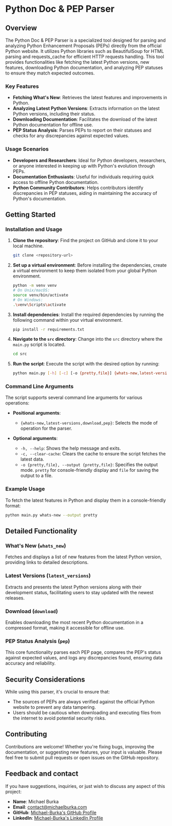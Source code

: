 # Python Doc & PEP Parser

## Overview

The Python Doc & PEP Parser is a specialized tool designed for parsing and analyzing Python Enhancement Proposals (PEPs) directly from the official Python website. It utilizes Python libraries such as BeautifulSoup for HTML parsing and requests_cache for efficient HTTP requests handling. This tool provides functionalities like fetching the latest Python versions, new features, downloading Python documentation, and analyzing PEP statuses to ensure they match expected outcomes.

### Key Features

- **Fetching What's New**: Retrieves the latest features and improvements in Python.
- **Analyzing Latest Python Versions**: Extracts information on the latest Python versions, including their status.
- **Downloading Documentation**: Facilitates the download of the latest Python documentation for offline use.
- **PEP Status Analysis**: Parses PEPs to report on their statuses and checks for any discrepancies against expected values.

### Usage Scenarios

- **Developers and Researchers**: Ideal for Python developers, researchers, or anyone interested in keeping up with Python's evolution through PEPs.
- **Documentation Enthusiasts**: Useful for individuals requiring quick access to offline Python documentation.
- **Python Community Contributors**: Helps contributors identify discrepancies in PEP statuses, aiding in maintaining the accuracy of Python's documentation.

## Getting Started

### Installation and Usage

1. **Clone the repository**: Find the project on GitHub and clone it to your local machine.
    ```bash
    git clone <repository-url>
    ```
2. **Set up a virtual environment**: Before installing the dependencies, create a virtual environment to keep them isolated from your global Python environment.
    ```bash
    python -m venv venv
    # On Unix/macOS:
    source venv/bin/activate
    # On Windows:
    .\venv\Scripts\activate
    ```
3. **Install dependencies**: Install the required dependencies by running the following command within your virtual environment.
    ```bash
    pip install -r requirements.txt
    ```
4. **Navigate to the `src` directory**: Change into the `src` directory where the `main.py` script is located.
    ```bash
    cd src
    ```
5. **Run the script**: Execute the script with the desired option by running:
    ```bash
    python main.py [-h] [-c] [-o {pretty,file}] {whats-new,latest-versions,download,pep}
    ```

### Command Line Arguments

The script supports several command line arguments for various operations:

- **Positional arguments**:
    - `{whats-new,latest-versions,download,pep}`: Selects the mode of operation for the parser.

- **Optional arguments**:
    - `-h, --help`: Shows the help message and exits.
    - `-c, --clear-cache`: Clears the cache to ensure the script fetches the latest data.
    - `-o {pretty,file}, --output {pretty,file}`: Specifies the output mode. `pretty` for console-friendly display and `file` for saving the output to a file.

### Example Usage

To fetch the latest features in Python and display them in a console-friendly format:
```bash
python main.py whats-new --output pretty

```

## Detailed Functionality

### What's New (`whats_new`)

Fetches and displays a list of new features from the latest Python version, providing links to detailed descriptions.

### Latest Versions (`latest_versions`)

Extracts and presents the latest Python versions along with their development status, facilitating users to stay updated with the newest releases.

### Download (`download`)

Enables downloading the most recent Python documentation in a compressed format, making it accessible for offline use.

### PEP Status Analysis (`pep`)

This core functionality parses each PEP page, compares the PEP's status against expected values, and logs any discrepancies found, ensuring data accuracy and reliability.

## Security Considerations

While using this parser, it's crucial to ensure that:

- The sources of PEPs are always verified against the official Python website to prevent any data tampering.
- Users should be cautious when downloading and executing files from the internet to avoid potential security risks.

## Contributing

Contributions are welcome! Whether you're fixing bugs, improving the documentation, or suggesting new features, your input is valuable. Please feel free to submit pull requests or open issues on the GitHub repository.

## Feedback and contact

If you have suggestions, inquiries, or just wish to discuss any aspect of this project:

- **Name**: Michael Burka 
- **Email**: [contact@michaelburka.com](mailto:contact@michaelburka.com) 
- **GitHub**: [Michael-Burka's GitHub Profile](https://github.com/Michael-Burka/) 
- **LinkedIn**: [Michael-Burka's LinkedIn Profile](https://www.linkedin.com/in/michael-burka-485832251/) 
